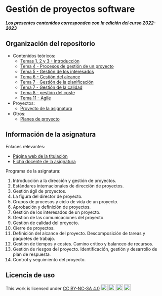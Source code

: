 # Gestión de proyectos software

**_Los presentes contenidos corresponden con la edición del curso 2022-2023_**

## Organización del repositorio

- Contenidos teóricos:
  - [Temas 1, 2 y 3 - Introducción](tema1-2-3_introduccion)
  - [Tema 4 - Procesos de gestión de un proyecto](tema4_procesosDeGestionDeUnProyecto)
  - [Tema 5 - Gestión de los interesados](tema5_gestionDeLosInteresados)
  - [Tema 6 - Gestión del alcance](tema6_gestionDelAlcance)
  - [Tema 7 - Gestión de la planificación](tema7_gestionDeLaPlanificacion)
  - [Tema 7 - Gestión de la calidad](tema8_gestionDeLaCalidad)
  - [Tema 8 - gestión del coste](tema9_gestionDelCoste)
  - [Tema 11 - Agile](tema11_agile)
- Proyectos:
  - [Proyecto de la asignatura](proyecto)
- Otros:
  - [Planes de proyecto](planesDeProyecto)

## Información de la asignatura

Enlaces relevantes:

- [Página web de la titulación](https://informatica.ucm.es/master-en-ingenieria-informatica)
- [Ficha docente de la asignatura](docs/fichaDocente.pdf)

Programa de la asignatura:

1. Introducción a la dirección y gestión de proyectos.
2. Estándares internacionales de dirección de proyectos.
3. Gestión ágil de proyectos.
4. La figura del director de proyecto.
5. Grupos de procesos y ciclo de vida de un proyecto.
6. Aprobación y definición de proyectos.
7. Gestión de los interesados de un proyecto.
8. Gestión de las comunicaciones del proyecto.
9. Gestión de calidad del proyecto.
10. Cierre de proyectos.
11. Definición del alcance del proyecto. Descomposición de tareas y paquetes de trabajo.
12. Gestión de tiempos y costes. Camino crítico y balanceo de recursos.
13. Gestión de riesgos del proyecto. Identificación, gestión y desarrollo de plan de respuesta.
14. Control y seguimiento del proyecto.

## Licencia de uso

<p xmlns:cc="http://creativecommons.org/ns#" >This work is licensed under <a href="https://creativecommons.org/licenses/by-nc-sa/4.0/?ref=chooser-v1" target="_blank" rel="license noopener noreferrer" style="display:inline-block;">CC BY-NC-SA 4.0<img style="height:22px!important;margin-left:3px;vertical-align:text-bottom;" src="https://mirrors.creativecommons.org/presskit/icons/cc.svg?ref=chooser-v1" alt=""><img style="height:22px!important;margin-left:3px;vertical-align:text-bottom;" src="https://mirrors.creativecommons.org/presskit/icons/by.svg?ref=chooser-v1" alt=""><img style="height:22px!important;margin-left:3px;vertical-align:text-bottom;" src="https://mirrors.creativecommons.org/presskit/icons/nc.svg?ref=chooser-v1" alt=""><img style="height:22px!important;margin-left:3px;vertical-align:text-bottom;" src="https://mirrors.creativecommons.org/presskit/icons/sa.svg?ref=chooser-v1" alt=""></a></p>